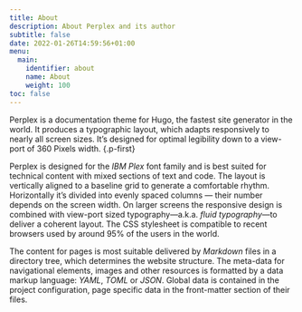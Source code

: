 ```yaml
---
title: About
description: About Perplex and its author
subtitle: false
date: 2022-01-26T14:59:56+01:00
menu:
  main: 
    identifier: about
    name: About
    weight: 100
toc: false
---
```


Perplex is a documentation theme for Hugo, the fastest site generator in the world. It produces a typographic layout, which adapts responsively to nearly all screen sizes. It’s designed for optimal legibility down to a view-port of 360 Pixels width.
{.p-first} <!--more-->

Perplex is designed for the _IBM Plex_ font family and is best suited for technical content with mixed sections of text and code. The layout is vertically aligned to a baseline grid to generate a comfortable rhythm. Horizontally it’s divided into evenly spaced columns — their number depends on the screen width. On larger screens the responsive design is combined with view-port sized typography—a.k.a. _fluid typography_—to deliver a coherent layout. The CSS stylesheet is compatible to recent browsers used by around 95\% of the users in the world.

The content for pages is most suitable delivered by _Markdown_ files in a directory tree, which determines the website structure. The meta-data for navigational elements, images and other resources is formatted by a data markup language: _YAML_, _TOML_ or _JSON_. Global data is contained in the project configuration, page specific data in the front-matter section of their files.
